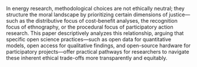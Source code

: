 In energy research, methodological choices are not ethically neutral; they structure the moral landscape by prioritizing certain dimensions of justice—such as the distributive focus of cost-benefit analyses, the recognition focus of ethnography, or the procedural focus of participatory action research. This paper descriptively analyzes this relationship, arguing that specific open science practices—such as open data for quantitative models, open access for qualitative findings, and open-source hardware for participatory projects—offer practical pathways for researchers to navigate these inherent ethical trade-offs more transparently and equitably.
